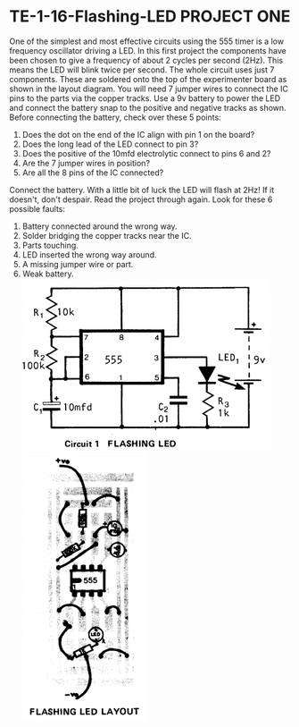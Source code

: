# TE-1-16-Flashing-LED PROJECT ONE 

One of the simplest and most effective circuits using the 555 timer is a low frequency oscillator driving a LED. In this first project the components have been chosen to give a frequency of about 2 cycles per second (2Hz). This means the LED will blink twice per second. The whole circuit uses just 7 components. These are soldered onto the top of the experimenter board as shown in the layout diagram. You will need 7 jumper wires to connect the IC pins to the parts via the copper tracks. Use a 9v battery to power the LED and connect the battery snap to the positive and negative tracks as shown. Before connecting the battery, check over these 5 points: 

1. Does the dot on the end of the IC align with pin 1 on the board? 
2. Does the long lead of the LED connect to pin 3? 
3. Does the positive of the 10mfd electrolytic connect to pins 6 and 2? 
4. Are the 7 jumper wires in position? 
5. Are all the 8 pins of the IC connected? 

Connect the battery. With a little bit of luck the LED will flash at 2Hz! If it doesn't, don't despair. Read the project through again. Look for these 6 possible faults: 

1. Battery connected around the wrong way. 
2. Solder bridging the copper tracks near the IC. 
3. Parts touching. 
4. LED inserted the wrong way around. 
5. A missing jumper wire or part. 
6. Weak battery. 
![](https://github.com/SteveJustin1963/TE-1-16-Flashing-LED/blob/master/flashled.png) ![](https://github.com/SteveJustin1963/TE-1-16-Flashing-LED/blob/master/lay.png) 
